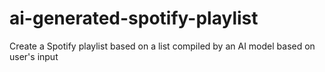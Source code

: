 # ai-generated-spotify-playlist
Create a Spotify playlist based on a list compiled by an AI model based on user's input
